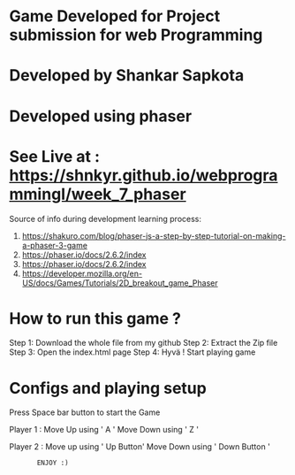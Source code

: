# Game Developed for Project submission for web Programming
# Developed by Shankar Sapkota
# Developed using phaser 

# See Live at : https://shnkyr.github.io/webprogrammingI/week_7_phaser
Source of info during development learning process:

1. https://shakuro.com/blog/phaser-js-a-step-by-step-tutorial-on-making-a-phaser-3-game
2. https://phaser.io/docs/2.6.2/index
3. https://phaser.io/docs/2.6.2/index
4. https://developer.mozilla.org/en-US/docs/Games/Tutorials/2D_breakout_game_Phaser

# How to run this game ?

Step 1: Download the whole file from my github
Step 2: Extract the Zip file
Step 3: Open the index.html page 
Step 4: Hyvä ! Start playing game

# Configs and playing setup

Press Space bar button to start the Game

Player 1 : Move Up using ' A '
           Move Down using ' Z '

Player 2 : Move up using ' Up Button'
           Move Down using ' Down Button ' 

           ENJOY :)
